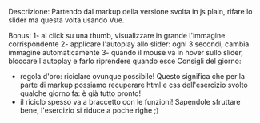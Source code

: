 Descrizione:
Partendo dal markup della versione svolta in js plain, rifare lo slider ma questa volta usando Vue.

Bonus:
1- al click su una thumb, visualizzare in grande l'immagine corrispondente
2- applicare l'autoplay allo slider: ogni 3 secondi, cambia immagine automaticamente 
3- quando il mouse va in hover sullo slider, bloccare l'autoplay e farlo riprendere quando esce
Consigli del giorno:
- regola d'oro: riciclare ovunque possibile! Questo significa che per la parte di markup possiamo recuperare html e css dell'esercizio svolto qualche giorno fa: è già tutto pronto!
- il riciclo spesso va a braccetto con le funzioni! Sapendole sfruttare bene, l'esercizio si riduce a poche righe ;)